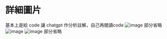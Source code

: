 # 詳細圖片
基本上是給 code 讓 chatgpt 作分析註解，自己再閱讀code
![image](https://github.com/user-attachments/assets/18a432a5-d79b-49f7-8efe-8048b75467a0)
部分省略
![image](https://github.com/user-attachments/assets/cedf3c07-d221-45b9-aca9-dd03639ff915)
![image](https://github.com/user-attachments/assets/8a961846-c71a-4910-83da-f425837b65e0)
部分省略

